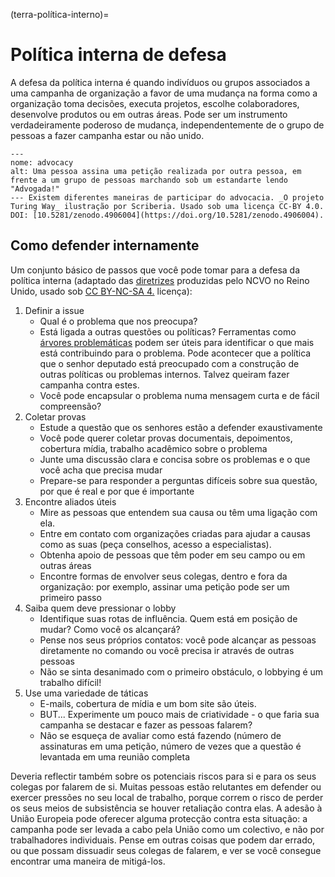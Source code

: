 (terra-política-interno)=
# Política interna de defesa

A defesa da política interna é quando indivíduos ou grupos associados a uma campanha de organização a favor de uma mudança na forma como a organização toma decisões, executa projetos, escolhe colaboradores, desenvolve produtos ou em outras áreas. Pode ser um instrumento verdadeiramente poderoso de mudança, independentemente de o grupo de pessoas a fazer campanha estar ou não unido.

```{figure} ../figures/advocacy.jpg
---
nome: advocacy
alt: Uma pessoa assina uma petição realizada por outra pessoa, em frente a um grupo de pessoas marchando sob um estandarte lendo "Advogada!"
--- Existem diferentes maneiras de participar do advocacia. _O projeto Turing Way_ ilustração por Scriberia. Usado sob uma licença CC-BY 4.0. DOI: [10.5281/zenodo.4906004](https://doi.org/10.5281/zenodo.4906004).
```

## Como defender internamente
Um conjunto básico de passos que você pode tomar para a defesa da política interna (adaptado das [diretrizes](https://knowhow.ncvo.org.uk/how-to/how-to-run-effective-campaigns) produzidas pelo NCVO no Reino Unido, usado sob [CC BY-NC-SA 4.](https://creativecommons.org/licenses/by-nc-sa/4.0/) licença):
1. Definir a issue
    - Qual é o problema que nos preocupa?
    - Está ligada a outras questões ou políticas? Ferramentas como [árvores problemáticas](https://www.odi.org/publications/5258-planning-tools-problem-tree-analysis) podem ser úteis para identificar o que mais está contribuindo para o problema. Pode acontecer que a política que o senhor deputado está preocupado com a construção de outras políticas ou problemas internos. Talvez queiram fazer campanha contra estes.
    - Você pode encapsular o problema numa mensagem curta e de fácil compreensão?
2. Coletar provas
    - Estude a questão que os senhores estão a defender exaustivamente
    - Você pode querer coletar provas documentais, depoimentos, cobertura mídia, trabalho acadêmico sobre o problema
    - Junte uma discussão clara e concisa sobre os problemas e o que você acha que precisa mudar
    - Prepare-se para responder a perguntas difíceis sobre sua questão, por que é real e por que é importante
3. Encontre aliados úteis
    - Mire as pessoas que entendem sua causa ou têm uma ligação com ela.
    - Entre em contato com organizações criadas para ajudar a causas como as suas (peça conselhos, acesso a especialistas).
    - Obtenha apoio de pessoas que têm poder em seu campo ou em outras áreas
    - Encontre formas de envolver seus colegas, dentro e fora da organização: por exemplo, assinar uma petição pode ser um primeiro passo
4. Saiba quem deve pressionar o lobby
    - Identifique suas rotas de influência. Quem está em posição de mudar? Como você os alcançará?
    - Pense nos seus próprios contatos: você pode alcançar as pessoas diretamente no comando ou você precisa ir através de outras pessoas
    - Não se sinta desanimado com o primeiro obstáculo, o lobbying é um trabalho difícil!
5. Use uma variedade de táticas
    - E-mails, cobertura de mídia e um bom site são úteis.
    - BUT... Experimente um pouco mais de criatividade - o que faria sua campanha se destacar e fazer as pessoas falarem?
    - Não se esqueça de avaliar como está fazendo (número de assinaturas em uma petição, número de vezes que a questão é levantada em uma reunião completa

Deveria reflectir também sobre os potenciais riscos para si e para os seus colegas por falarem de si. Muitas pessoas estão relutantes em defender ou exercer pressões no seu local de trabalho, porque correm o risco de perder os seus meios de subsistência se houver retaliação contra elas. A adesão à União Europeia pode oferecer alguma protecção contra esta situação: a campanha pode ser levada a cabo pela União como um colectivo, e não por trabalhadores individuais. Pense em outras coisas que podem dar errado, ou que possam dissuadir seus colegas de falarem, e ver se você consegue encontrar uma maneira de mitigá-los. 







